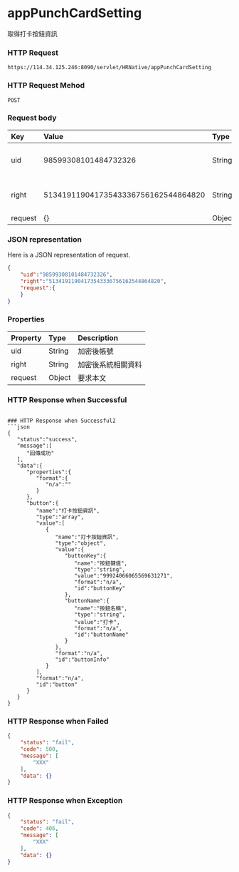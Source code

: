 # appPunchCardSetting
取得打卡按鈕資訊

### HTTP Request
```
https://114.34.125.246:8090/servlet/HRNative/appPunchCardSetting
```

### HTTP Request Mehod
```
POST
```

### Request body
| Key | Value | Type | Description |
|:----------|:-------------|:-----|:------------|
| uid | 98599308101484732326 | String | 需透過appLogin取得 |
| right | 51341911904173543336756162544864820 | String | 需透過appLogin取得 |
| request | {} | Object | n/a |

### JSON representation
Here is a JSON representation of request.
```json
{ 
    "uid":"98599308101484732326",
    "right":"51341911904173543336756162544864820",
    "request":{
    }
}
```

### Properties
| Property | Type | Description |
|:---------|:-----|:------------|
| uid   | String | 加密後帳號 |
| right | String | 加密後系統相關資料 |
| request | Object | 要求本文 |

### HTTP Response when Successful

```

### HTTP Response when Successful2
```json
{
   "status":"success",
   "message":[
      "回傳成功"
   ],
   "data":{
      "properties":{
         "format":{
            "n/a":""
         }
      },
      "button":{
         "name":"打卡按鈕資訊",
         "type":"array",
         "value":[
            {
               "name":"打卡按鈕資訊",
               "type":"object",
               "value":{
                  "buttonKey":{
                     "name":"按鈕鍵值",
                     "type":"string",
                     "value":"99924066065569631271",
                     "format":"n/a",
                     "id":"buttonKey"
                  },
                  "buttonName":{
                     "name":"按鈕名稱",
                     "type":"string",
                     "value":"打卡",
                     "format":"n/a",
                     "id":"buttonName"
                  }
               },
               "format":"n/a",
               "id":"buttonInfo"
            }
         ],
         "format":"n/a",
         "id":"button"
      }
   }
}
```

### HTTP Response when Failed
```json
{
    "status": "fail",
    "code": 500,
    "message": [
        "XXX"
    ],
    "data": {}
}
```

### HTTP Response when Exception
```json
{
    "status": "fail",
    "code": 406,
    "message": [
        "XXX"
    ],
    "data": {}
}
```
